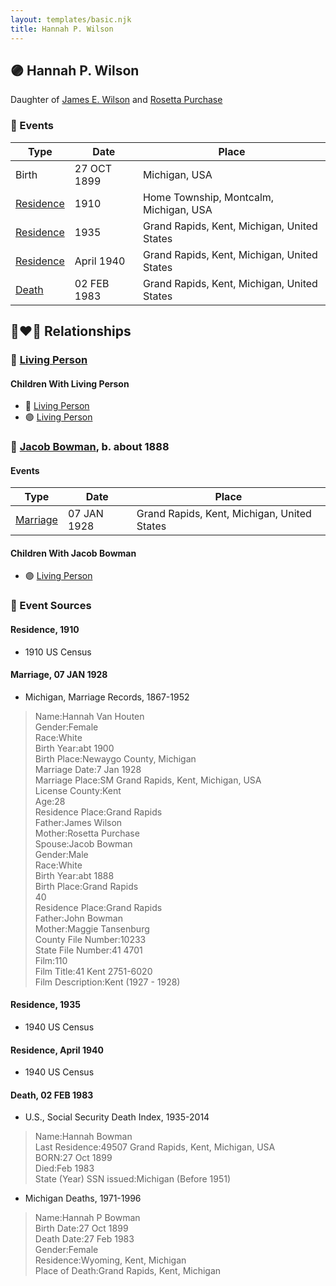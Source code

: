 ```yaml
---
layout: templates/basic.njk
title: Hannah P. Wilson
---
```

## 🟣 Hannah P. Wilson

Daughter of [James E. Wilson](/people/5/54950695) and [Rosetta Purchase](/people/2/27770192)

### 📆 Events

Type | Date | Place
------ | ------ | ------
Birth | 27 OCT 1899 | Michigan, USA
[Residence](#event-dc761e3e-6705-405c-bfc4-e97f0abe8874) | 1910 | Home Township, Montcalm, Michigan, USA
[Residence](#event-1c2ee23f-e7fa-4d38-9ef8-97d0994c18f7) | 1935 | Grand Rapids, Kent, Michigan, United States
[Residence](#event-68741d75-f091-465f-8854-2519f9408f25) | April 1940 | Grand Rapids, Kent, Michigan, United States
[Death](#event-df0f1323-824e-4980-be84-3624bca129b7) | 02 FEB 1983 | Grand Rapids, Kent, Michigan, United States

## 👩‍❤️‍👨 Relationships

### 🔵 [Living Person](/people/5/51690460)

#### Children With Living Person
* 🔵 [Living Person](/people/1/166256)
* 🟣 [Living Person](/people/7/71073164)
### 🔵 [Jacob Bowman](/people/6/67867260), b. about 1888

#### Events

Type | Date | Place
------ | ------ | ------
[Marriage](#event-ffc60f97-1e15-4af5-80e1-44629f7541ce) | 07 JAN 1928 | Grand Rapids, Kent, Michigan, United States
#### Children With Jacob Bowman
* 🟣 [Living Person](/people/3/33717196)
### 📰 Event Sources

#### <a id="event-dc761e3e-6705-405c-bfc4-e97f0abe8874"></a> Residence, 1910
* 1910 US Census

#### <a id="event-ffc60f97-1e15-4af5-80e1-44629f7541ce"></a> Marriage, 07 JAN 1928
* Michigan, Marriage Records, 1867-1952
>   
  > Name:Hannah Van Houten  
  > Gender:Female  
  > Race:White  
  > Birth Year:abt 1900  
  > Birth Place:Newaygo County, Michigan  
  > Marriage Date:7 Jan 1928  
  > Marriage Place:SM Grand Rapids, Kent, Michigan, USA  
  > License County:Kent  
  > Age:28  
  > Residence Place:Grand Rapids  
  > Father:James Wilson  
  > Mother:Rosetta Purchase  
  > Spouse:Jacob Bowman  
  > Gender:Male  
  > Race:White  
  > Birth Year:abt 1888  
  > Birth Place:Grand Rapids  
  > 40  
  > Residence Place:Grand Rapids  
  > Father:John Bowman  
  > Mother:Maggie Tansenburg  
  > County File Number:10233  
  > State File Number:41 4701  
  > Film:110  
  > Film Title:41 Kent 2751-6020  
  > Film Description:Kent (1927 - 1928)

#### <a id="event-1c2ee23f-e7fa-4d38-9ef8-97d0994c18f7"></a> Residence, 1935
* 1940 US Census

#### <a id="event-68741d75-f091-465f-8854-2519f9408f25"></a> Residence, April 1940
* 1940 US Census

#### <a id="event-df0f1323-824e-4980-be84-3624bca129b7"></a> Death, 02 FEB 1983
* U.S., Social Security Death Index, 1935-2014
>   
  > Name:Hannah Bowman  
  > Last Residence:49507 Grand Rapids, Kent, Michigan, USA  
  > BORN:27 Oct 1899  
  > Died:Feb 1983  
  > State (Year) SSN issued:Michigan (Before 1951)
* Michigan Deaths, 1971-1996
>   
  > Name:Hannah P Bowman  
  > Birth Date:27 Oct 1899  
  > Death Date:27 Feb 1983  
  > Gender:Female  
  > Residence:Wyoming, Kent, Michigan  
  > Place of Death:Grand Rapids, Kent, Michigan